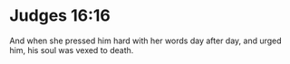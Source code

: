 # Judges 16:16

And when she pressed him hard with her words day after day, and urged him, his soul was vexed to death.
